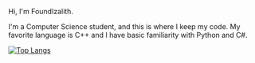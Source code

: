 Hi, I'm FoundIzalith. 

I'm a Computer Science student, and this is where I keep my code. My favorite language is C++ and I have basic familiarity with Python and C#. 

<!--
[![Eva's GitHub stats](https://github-readme-stats.vercel.app/api?username=foundizalith)](https://github.com/anuraghazra/github-readme-stats)
-->

[![Top Langs](https://github-readme-stats.vercel.app/api/top-langs/?username=foundizalith&theme=dark)](https://github.com/anuraghazra/github-readme-stats)

